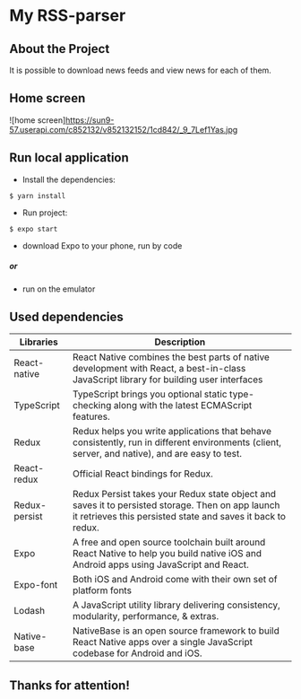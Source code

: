 # My RSS-parser

## About the Project
It is possible to download news feeds and view news for each of them.

## Home screen
![home screen]https://sun9-57.userapi.com/c852132/v852132152/1cd842/_9_7Lef1Yas.jpg

## Run local application

+ Install the dependencies:

`$ yarn install`

+ Run project:

`$ expo start`

+ download Expo to your phone, run by code
##### or
+ run on the emulator

## Used dependencies

| Libraries  | Description |
| ------------- | ------------- |
| React-native  | React Native combines the best parts of native development with React, a best-in-class JavaScript library for building user interfaces |
| TypeScript  | TypeScript brings you optional static type-checking along with the latest ECMAScript features.  |
| Redux  | Redux helps you write applications that behave consistently, run in different environments (client, server, and native), and are easy to test.  |
| React-redux  | Official React bindings for Redux.  |
| Redux-persist  | Redux Persist takes your Redux state object and saves it to persisted storage. Then on app launch it retrieves this persisted state and saves it back to redux.  |
| Expo  | A free and open source toolchain built around React Native to help you build native iOS and Android apps using JavaScript and React.  |
| Expo-font  | Both iOS and Android come with their own set of platform fonts  |
| Lodash  | A JavaScript utility library delivering consistency, modularity, performance, & extras.  |
| Native-base  | NativeBase is an open source framework to build React Native apps over a single JavaScript codebase for Android and iOS.  |

## Thanks for attention!
